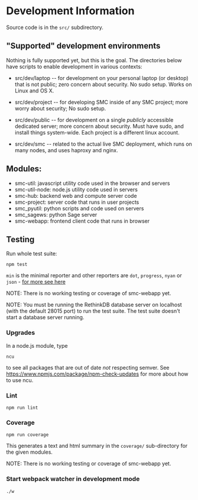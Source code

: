 # Development Information

Source code is in the `src/` subdirectory.

## "Supported" development environments

Nothing is fully supported yet, but this is the goal.  The directories below have
scripts to enable development in various contexts:

- src/dev/laptop -- for development on your personal laptop (or desktop) that is not public; zero concern about security. No sudo setup.  Works on Linux and OS X.

- src/dev/project -- for developing SMC inside of any SMC project; more worry about security; No sudo setup.

- src/dev/public -- for development on a single *publicly* accessible dedicated server; more concern about security.  Must have sudo, and install things system-wide.  Each project is a different linux account.

- src/dev/smc -- related to the actual live SMC deployment, which runs on many nodes, and uses haproxy and nginx.

## Modules:

- smc-util:      javascript utility code used in the browser and servers
- smc-util-node: node.js utility code used in servers
- smc-hub:       backend web and compute server code
- smc-project:   server code that runs in user projects
- smc_pyutil:    python scripts and code used on servers
- smc_sagews:    python Sage server
- smc-webapp:    frontend client code that runs in browser

## Testing

Run whole test suite:

    npm test

`min` is the minimal reporter and
other reporters are `dot`, `progress`, `nyan` or `json` - [for more see here](http://mochajs.org/)

NOTE: There is no working testing or coverage of smc-webapp yet.

NOTE: You must be running the RethinkDB database server on localhost (with the default 28015 port) to run the test suite.  The test suite doesn't start a database server running.

### Upgrades

In a node.js module, type

    ncu

to see all packages that are out of date *not* respecting semver.  See https://www.npmjs.com/package/npm-check-updates for more about how to use ncu.

### Lint

    npm run lint

### Coverage

    npm run coverage

This generates a text and html summary in the `coverage/` sub-directory for the given modules.

NOTE: There is no working testing or coverage of smc-webapp yet.

### Start webpack watcher in development mode

    ./w
